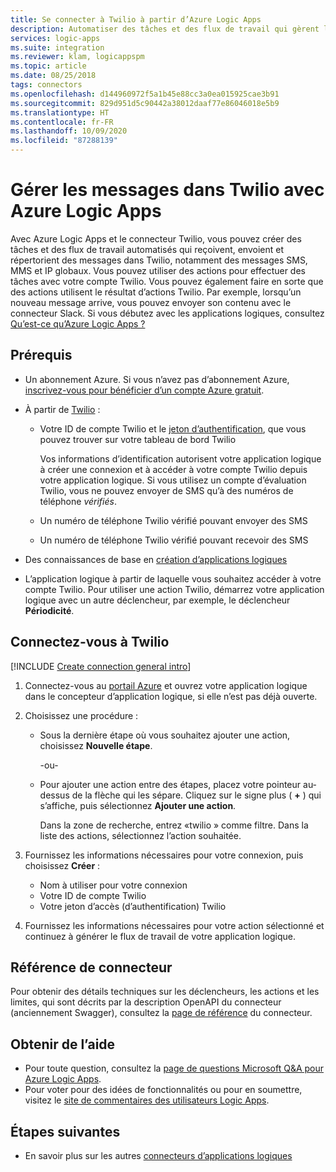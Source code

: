 ```yaml
---
title: Se connecter à Twilio à partir d’Azure Logic Apps
description: Automatiser des tâches et des flux de travail qui gèrent les messages SMS, MMS et IP globaux via votre compte Twilio à l’aide d’Azure Logic Apps
services: logic-apps
ms.suite: integration
ms.reviewer: klam, logicappspm
ms.topic: article
ms.date: 08/25/2018
tags: connectors
ms.openlocfilehash: d144960972f5a1b45e88cc3a0ea015925cae3b91
ms.sourcegitcommit: 829d951d5c90442a38012daaf77e86046018e5b9
ms.translationtype: HT
ms.contentlocale: fr-FR
ms.lasthandoff: 10/09/2020
ms.locfileid: "87288139"
---
```

# <a name="manage-messages-in-twilio-with-azure-logic-apps"></a>Gérer les messages dans Twilio avec Azure Logic Apps

Avec Azure Logic Apps et le connecteur Twilio, vous pouvez créer des tâches et des flux de travail automatisés qui reçoivent, envoient et répertorient des messages dans Twilio, notamment des messages SMS, MMS et IP globaux. Vous pouvez utiliser des actions pour effectuer des tâches avec votre compte Twilio. Vous pouvez également faire en sorte que des actions utilisent le résultat d’actions Twilio. Par exemple, lorsqu’un nouveau message arrive, vous pouvez envoyer son contenu avec le connecteur Slack. Si vous débutez avec les applications logiques, consultez [Qu’est-ce qu’Azure Logic Apps ?](../logic-apps/logic-apps-overview.md)

## <a name="prerequisites"></a>Prérequis

* Un abonnement Azure. Si vous n’avez pas d’abonnement Azure, [inscrivez-vous pour bénéficier d’un compte Azure gratuit](https://azure.microsoft.com/free/). 

* À partir de [Twilio](https://www.twilio.com/) : 

  * Votre ID de compte Twilio et le [jeton d’authentification](https://support.twilio.com/hc/en-us/articles/223136027-Auth-Tokens-and-How-to-Change-Them), que vous pouvez trouver sur votre tableau de bord Twilio

    Vos informations d’identification autorisent votre application logique à créer une connexion et à accéder à votre compte Twilio depuis votre application logique. 
    Si vous utilisez un compte d’évaluation Twilio, vous ne pouvez envoyer de SMS qu’à des numéros de téléphone *vérifiés*.

  * Un numéro de téléphone Twilio vérifié pouvant envoyer des SMS

  * Un numéro de téléphone Twilio vérifié pouvant recevoir des SMS

* Des connaissances de base en [création d’applications logiques](../logic-apps/quickstart-create-first-logic-app-workflow.md)

* L’application logique à partir de laquelle vous souhaitez accéder à votre compte Twilio. Pour utiliser une action Twilio, démarrez votre application logique avec un autre déclencheur, par exemple, le déclencheur **Périodicité**.

## <a name="connect-to-twilio"></a>Connectez-vous à Twilio

[!INCLUDE [Create connection general intro](../../includes/connectors-create-connection-general-intro.md)]

1. Connectez-vous au [portail Azure](https://portal.azure.com) et ouvrez votre application logique dans le concepteur d’application logique, si elle n’est pas déjà ouverte.

1. Choisissez une procédure : 

     * Sous la dernière étape où vous souhaitez ajouter une action, choisissez **Nouvelle étape**. 

       -ou-

     * Pour ajouter une action entre des étapes, placez votre pointeur au-dessus de la flèche qui les sépare. 
     Cliquez sur le signe plus ( **+** ) qui s’affiche, puis sélectionnez **Ajouter une action**.
     
       Dans la zone de recherche, entrez «twilio » comme filtre. 
       Dans la liste des actions, sélectionnez l’action souhaitée.

1. Fournissez les informations nécessaires pour votre connexion, puis choisissez **Créer** :

   * Nom à utiliser pour votre connexion
   * Votre ID de compte Twilio 
   * Votre jeton d’accès (d’authentification) Twilio

1. Fournissez les informations nécessaires pour votre action sélectionné et continuez à générer le flux de travail de votre application logique.

## <a name="connector-reference"></a>Référence de connecteur

Pour obtenir des détails techniques sur les déclencheurs, les actions et les limites, qui sont décrits par la description OpenAPI du connecteur (anciennement Swagger), consultez la [page de référence](/connectors/twilio/) du connecteur.

## <a name="get-support"></a>Obtenir de l’aide

* Pour toute question, consultez la [page de questions Microsoft Q&A pour Azure Logic Apps](/answers/topics/azure-logic-apps.html).
* Pour voter pour des idées de fonctionnalités ou pour en soumettre, visitez le [site de commentaires des utilisateurs Logic Apps](https://aka.ms/logicapps-wish).

## <a name="next-steps"></a>Étapes suivantes

* En savoir plus sur les autres [connecteurs d’applications logiques](../connectors/apis-list.md)
